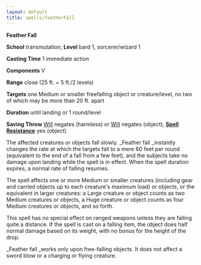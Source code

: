 ```yaml
---
layout: default
title: spells/featherFall
---
```

 **Feather Fall**

**School** transmutation; **Level** bard 1, sorcerer/wizard 1

**Casting Time** 1 immediate action

**Components** V

**Range** close (25 ft. + 5 ft./2 levels)

**Targets** one Medium or smaller freefalling object or creature/level, no two of which may be more than 20 ft. apart

**Duration** until landing or 1 round/level

**Saving Throw** [Will](../combat#_will) negates (harmless) or [Will](../combat#_will) negates (object); **[Spell Resistance](../glossary#_spell-resistance)** yes (object)

The affected creatures or objects fall slowly. _Feather fall _instantly changes the rate at which the targets fall to a mere 60 feet per round (equivalent to the end of a fall from a few feet), and the subjects take no damage upon landing while the spell is in effect. When the spell duration expires, a normal rate of falling resumes.

The spell affects one or more Medium or smaller creatures (including gear and carried objects up to each creature's maximum load) or objects, or the equivalent in larger creatures: a Large creature or object counts as two Medium creatures or objects, a Huge creature or object counts as four Medium creatures or objects, and so forth.

This spell has no special effect on ranged weapons unless they are falling quite a distance. If the spell is cast on a falling item, the object does half normal damage based on its weight, with no bonus for the height of the drop.

_Feather fall _works only upon free-falling objects. It does not affect a sword blow or a charging or flying creature.

